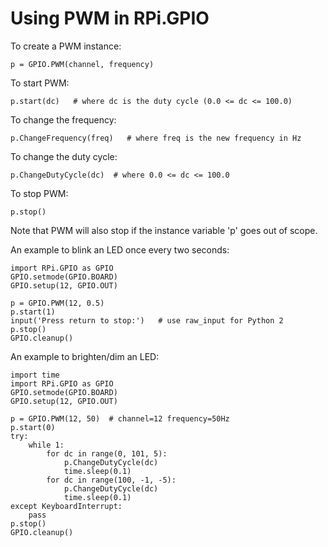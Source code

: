 # Using PWM in RPi.GPIO

To create a PWM instance:

```
p = GPIO.PWM(channel, frequency)
```

To start PWM:

```
p.start(dc)   # where dc is the duty cycle (0.0 <= dc <= 100.0)
```

To change the frequency:

```
p.ChangeFrequency(freq)   # where freq is the new frequency in Hz
```

To change the duty cycle:

```
p.ChangeDutyCycle(dc)  # where 0.0 <= dc <= 100.0
```

To stop PWM:

```
p.stop()
```

Note that PWM will also stop if the instance variable 'p' goes out of scope.

An example to blink an LED once every two seconds:

```
import RPi.GPIO as GPIO
GPIO.setmode(GPIO.BOARD)
GPIO.setup(12, GPIO.OUT)

p = GPIO.PWM(12, 0.5)
p.start(1)
input('Press return to stop:')   # use raw_input for Python 2
p.stop()
GPIO.cleanup()
```

An example to brighten/dim an LED:

```
import time
import RPi.GPIO as GPIO
GPIO.setmode(GPIO.BOARD)
GPIO.setup(12, GPIO.OUT)

p = GPIO.PWM(12, 50)  # channel=12 frequency=50Hz
p.start(0)
try:
    while 1:
        for dc in range(0, 101, 5):
            p.ChangeDutyCycle(dc)
            time.sleep(0.1)
        for dc in range(100, -1, -5):
            p.ChangeDutyCycle(dc)
            time.sleep(0.1)
except KeyboardInterrupt:
    pass
p.stop()
GPIO.cleanup()
```
